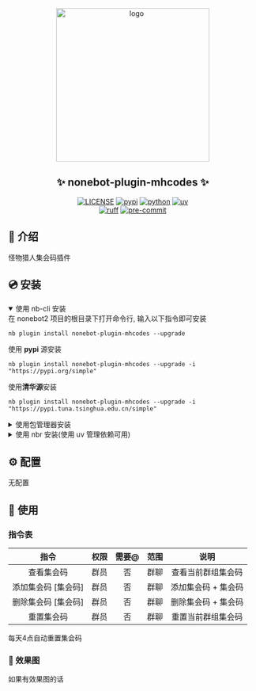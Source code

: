 <div align="center">
    <a href="https://v2.nonebot.dev/store">
    <img src="https://raw.githubusercontent.com/fllesser/nonebot-plugin-template/refs/heads/resource/.docs/NoneBotPlugin.svg" width="310" alt="logo"></a>

## ✨ nonebot-plugin-mhcodes ✨
[![LICENSE](https://img.shields.io/github/license/padoru233/nonebot-plugin-mhcodes.svg)](./LICENSE)
[![pypi](https://img.shields.io/pypi/v/nonebot-plugin-mhcodes.svg)](https://pypi.python.org/pypi/nonebot-plugin-mhcodes)
[![python](https://img.shields.io/badge/python-3.10|3.11|3.12|3.13-blue.svg)](https://www.python.org)
[![uv](https://img.shields.io/badge/package%20manager-uv-black?style=flat-square&logo=uv)](https://github.com/astral-sh/uv)
<br/>
[![ruff](https://img.shields.io/badge/code%20style-ruff-black?style=flat-square&logo=ruff)](https://github.com/astral-sh/ruff)
[![pre-commit](https://results.pre-commit.ci/badge/github/padoru233/nonebot-plugin-mhcodes/master.svg)](https://results.pre-commit.ci/latest/github/padoru233/nonebot-plugin-mhcodes/master)

</div>

## 📖 介绍

怪物猎人集会码插件

## 💿 安装

<details open>
<summary>使用 nb-cli 安装</summary>
在 nonebot2 项目的根目录下打开命令行, 输入以下指令即可安装

    nb plugin install nonebot-plugin-mhcodes --upgrade
使用 **pypi** 源安装

    nb plugin install nonebot-plugin-mhcodes --upgrade -i "https://pypi.org/simple"
使用**清华源**安装

    nb plugin install nonebot-plugin-mhcodes --upgrade -i "https://pypi.tuna.tsinghua.edu.cn/simple"


</details>

<details>
<summary>使用包管理器安装</summary>
在 nonebot2 项目的插件目录下, 打开命令行, 根据你使用的包管理器, 输入相应的安装命令

<details open>
<summary>uv</summary>

    uv add nonebot-plugin-mhcodes
安装仓库 master 分支

    uv add git+https://github.com/padoru233/nonebot-plugin-mhcodes@master
</details>

<details>
<summary>pdm</summary>

    pdm add nonebot-plugin-mhcodes
安装仓库 master 分支

    pdm add git+https://github.com/padoru233/nonebot-plugin-mhcodes@master
</details>
<details>
<summary>poetry</summary>

    poetry add nonebot-plugin-mhcodes
安装仓库 master 分支

    poetry add git+https://github.com/padoru233/nonebot-plugin-mhcodes@master
</details>

打开 nonebot2 项目根目录下的 `pyproject.toml` 文件, 在 `[tool.nonebot]` 部分追加写入

    plugins = ["nonebot_plugin_mhcodes"]

</details>

<details>
<summary>使用 nbr 安装(使用 uv 管理依赖可用)</summary>

[nbr](https://github.com/fllesser/nbr) 是一个基于 uv 的 nb-cli，可以方便地管理 nonebot2

    nbr plugin install nonebot-plugin-mhcodes
使用 **pypi** 源安装

    nbr plugin install nonebot-plugin-mhcodes -i "https://pypi.org/simple"
使用**清华源**安装

    nbr plugin install nonebot-plugin-mhcodes -i "https://pypi.tuna.tsinghua.edu.cn/simple"

</details>


## ⚙️ 配置

无配置

## 🎉 使用
### 指令表
| 指令  | 权限  | 需要@ | 范围  |   说明   |
| :---: | :---: | :---: | :---: | :------: |
| 查看集会码 | 群员  |  否   | 群聊  | 查看当前群组集会码 |
| 添加集会码 [集会码] | 群员  |  否   | 群聊  | 添加集会码 + 集会码 |
| 删除集会码 [集会码] | 群员  |  否   | 群聊  | 删除集会码 + 集会码 |
| 重置集会码 | 群员  |  否   | 群聊  | 重置当前群组集会码 |

每天4点自动重置集会码

### 🎨 效果图
如果有效果图的话
